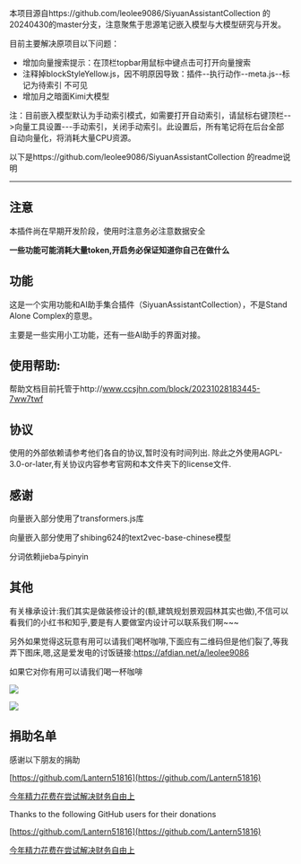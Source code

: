 
本项目源自https://github.com/leolee9086/SiyuanAssistantCollection 的20240430的master分支，注意聚焦于思源笔记嵌入模型与大模型研究与开发。

目前主要解决原项目以下问题：

- 增加向量搜索提示：在顶栏topbar用鼠标中键点击可打开向量搜索
- 注释掉blockStyleYellow.js，因不明原因导致：插件--执行动作--meta.js--标记为待索引 不可见
- 增加月之暗面Kimi大模型

注：目前嵌入模型默认为手动索引模式，如需要打开自动索引，请鼠标右键顶栏-->向量工具设置---手动索引，关闭手动索引。此设置后，所有笔记将在后台全部自动向量化，将消耗大量CPU资源。

以下是https://github.com/leolee9086/SiyuanAssistantCollection 的readme说明

------

## 注意

本插件尚在早期开发阶段，使用时注意务必注意数据安全

**一些功能可能消耗大量token,开启务必保证知道你自己在做什么**

## 功能

这是一个实用功能和AI助手集合插件（SiyuanAssistantCollection），不是Stand Alone Complex的意思。

主要是一些实用小工功能，还有一些AI助手的界面对接。

## 使用帮助:

帮助文档目前托管于http://www.ccsjhn.com/block/20231028183445-7ww7twf

## 协议

使用的外部依赖请参考他们各自的协议,暂时没有时间列出.
除此之外使用AGPL-3.0-or-later,有关协议内容参考官网和本文件夹下的license文件.


## 感谢

向量嵌入部分使用了transformers.js库

向量嵌入部分使用了shibing624的text2vec-base-chinese模型

分词依赖jieba与pinyin

## 其他

有关椽承设计:我们其实是做装修设计的(额,建筑规划景观园林其实也做),不信可以看我们的小红书和知乎,要是有人要做室内设计可以联系我们啊~~~

另外如果觉得这玩意有用可以请我们喝杯咖啡,下面应有二维码但是他们裂了,等我弄下图床,嗯,这是爱发电的讨饭链接:https://afdian.net/a/leolee9086


如果它对你有用可以请我们喝一杯咖啡

![](https://ccds-1300128285.cos.ap-guangzhou.myqcloud.com/%E5%BE%AE%E4%BF%A1%E6%94%B6%E6%AC%BE%E7%A0%811.jpg)

![](https://ccds-1300128285.cos.ap-guangzhou.myqcloud.com/%E6%94%AF%E4%BB%98%E5%AE%9D%E6%94%B6%E6%AC%BE%E7%A0%811.jpg)

## 捐助名单

感谢以下朋友的捐助

[https://github.com/Lantern51816](https://github.com/Lantern51816)

[今年精力花费在尝试解决财务自由上](https://2596981615@qq.com)

Thanks to the following GitHub users for their donations

[https://github.com/Lantern51816](https://github.com/Lantern51816)

[今年精力花费在尝试解决财务自由上](https://2596981615@qq.com)
